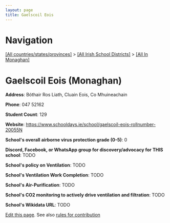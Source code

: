 ```yaml
---
layout: page
title: Gaelscoil Eois
---
```

# Navigation

[[All countries/states/provinces]](../../..) > [[All Irish School Districts]](../..) > [[All In Monaghan]](..)

# Gaelscoil Eois (Monaghan)

**Address**: Bóthair Ros Liath, Cluain Eois, Co Mhuineachain

**Phone**: 047 52162

**Student Count**: 129

**Website**: <https://www.schooldays.ie/school/gaelscoil-eois-rollnumber-20055N>

**School's overall airborne virus protection grade (0-5)**: 0

**Discord, Facebook, or WhatsApp group for discovery/advocacy for THIS school**: TODO

**School's policy on Ventilation**: TODO

**School's Ventilation Work Completion**: TODO

**School's Air-Purification**: TODO

**School's CO2 monitoring to actively drive ventilation and filtration**: TODO

**School's Wikidata URL**: TODO


[Edit this page](https://github.com/ventilate-schools/Ireland/edit/main/./Monaghan/Gaelscoil_Eois.md). See also [rules for contribution](../../../contribution-rules/)